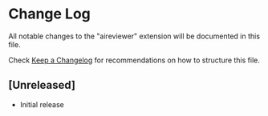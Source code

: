 # Change Log

All notable changes to the "aireviewer" extension will be documented in this file.

Check [Keep a Changelog](http://keepachangelog.com/) for recommendations on how to structure this file.

## [Unreleased]

- Initial release
